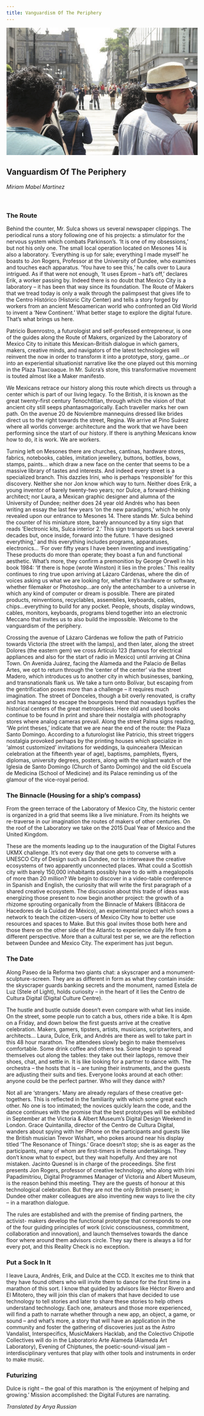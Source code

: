 ```yaml
---
title: Vanguardism Of The Periphery
---
```


![](images/05.jpg)

## Vanguardism Of The Periphery
*Miriam Mabel Martinez*
<br />
<br />
<br />
### The Route
Behind the counter, Mr. Sulca shows us several newspaper clippings. The periodical runs a story following one of his projects: a stimulator for the nervous system which combats Parkinson’s. ‘It is one of my obsessions,’ but not his only one. The small local operation located on Mesones 14 is also a laboratory. ‘Everything is up for sale; everything I made myself’ he boasts to Jon Rogers, Professor at the University of Dundee, who examines and touches each apparatus. ‘You have to see this,’ he calls over to Laura intrigued. As if that were not enough, ‘It uses Eprom – hat’s off,’ declares Erik, a worker passing by. Indeed there is no doubt that Mexico City is a laboratory – it has been that way since its foundation. The Route of Makers that we tread today is only a walk through the palimpsest that gives life to the Centro Histórico (Historic City Center) and tells a story forged by workers from an ancient Mesoamerican world who confronted an Old World to invent a ‘New Continent.’ What better stage to explore the digital future. That’s what brings us here.

Patricio Buenrostro, a futurologist and self-professed entrepreneur, is one of the guides along the Route of Makers, organized by the Laboratory of Mexico City to initiate this Mexican-British dialogue in which gamers, makers, creative minds, and navigators of the latest technologies will reinvent the now in order to transform it into a prototype, story, game...or into an experiential situationist narrative like the one played out this morning in the Plaza Tlaxcoaque. In Mr. Sulcra’s store, this transformative movement is touted almost like a Maker manifesto.

We Mexicans retrace our history along this route which directs us through a center which is part of our living legacy. To the British, it is known as the great twenty-first century Tenochtitlan, through which the vision of that ancient city still seeps phantasmagorically. Each traveller marks her own path. On the avenue 20 de Noviembre mannequins dressed like brides direct us to the right towards the street, Regina. We arrive at Pino Suárez where all worlds converge: architecture and the work that we have been performing since the start of our history. If there is anything Mexicans know how to do, it is work. We are workers.

Turning left on Mesones there are churches, cantinas, hardware stores, fabrics, notebooks, cables, imitation jewellery, buttons, bottles, bows, stamps, paints... which draw a new face on the center that seems to be a massive library of tastes and interests. And indeed every street is a specialized branch. This dazzles Irini, who is perhaps ‘responsible’ for this discovery. Neither she nor Jon know which way to turn. Neither does Erik, a young inventor of barely twenty-two years; nor Dulce, a forward-thinking architect; nor Laura, a Mexican graphic designer and alumna of the University of Dundee; neither does 24 year old Andrés who has been writing an essay the last few years ‘on the new paradigms,’ which he only revealed upon our entrance to Mesones 14. There stands Mr. Sulca behind the counter of his miniature store, barely announced by a tiny sign that reads ‘Electronic kits, Sulca interior 2.’ This sign transports us back several decades but, once inside, forward into the future. ‘I have designed everything,’ and this everything includes programs, apparatuses, electronics... ‘For over fifty years I have been inventing and investigating.’ These products do more than operate; they boast a fun and functional aesthetic. What’s more, they confirm a premonition by George Orwell in his book 1984: ‘If there is hope (wrote Winston) it lies in the proles.’ This reality continues to ring true upon arriving at Lázaro Cárdenas, where the din of voices asking us what we are looking for, whether it’s hardware
or software, whether filemaker or Photoshop...are only the antechamber to a universe in which any kind of computer or dream is possible. There are pirated products, reinventions, recyclables, assemblies, keyboards, cables, chips...everything to build for any pocket. People, shouts, display windows, cables, monitors, keyboards, programs blend together into an electronic Meccano that invites us to also build the impossible. Welcome to the vanguardism of the periphery.

Crossing the avenue of Lázaro Cárdenas we follow the path of Patricio towards Victoria (the street with the lamps), and then later, along the street Dolores (the eastern gem) we cross Artículo 123 (famous for electrical appliances and also for the start of radio in Mexico) until arriving at China Town. On Avenida Juárez, facing the Alameda and the Palacio de Bellas Artes, we opt to return through the ‘center of the center’ via the street Madero, which introduces us to another city in which businesses, banking, and transnationals flank us.
We take a turn onto Bolívar, but escaping from the gentrification poses more than a challenge – it requires much imagination. The street of Donceles, though a bit overly renovated, is crafty and has managed to escape the bourgeois trend that nowadays typifies the historical centers of the great metropolises. Here old and used books continue to be found in print and share their nostalgia with photography stores where analog cameras prevail. Along the street Palma signs reading, ‘We print theses,’ indicate that we are near the end of the route: the Plaza Santo Domingo. According to a futurologist like Patricio, this street triggers nostalgia provoked perhaps by the printing houses which specialize in ‘almost customized’ invitations for weddings, la quinceañera (Mexican celebration at the fifteenth year of age), baptisms, pamphlets, flyers, diplomas, university degrees, posters, along with the vigilant watch of the Iglesia de Santo Domingo (Church of Santo Domingo) and the old Escuela de Medicina (School of Medicine) and its Palace reminding us of the glamour of the vice-royal period.

### The Binnacle (Housing for a ship’s compass)
From the green terrace of the Laboratory of Mexico City, the historic center is organized in a grid that seems like a live miniature. From its heights we re-traverse in our imagination the routes of makers of other centuries. On the roof of the Laboratory we take on the 2015 Dual Year of Mexico and the United Kingdom.

These are the moments leading up to the inauguration of the Digital Futures UKMX challenge. It’s not every day that one gets to converse with a UNESCO City of Design such as Dundee, nor to interweave the creative ecosystems of two apparently unconnected places. What could a Scottish city with barely 150,000 inhabitants possibly have to do with a megalopolis of more than 20 million? We begin to discover in a video-table conference in Spanish and English, the curiosity that will write the first paragraph of a shared creative ecosystem. The discussion about this trade of ideas was energizing those present to now begin another project: the growth of a rhizome sprouting organically from the Binnacle of Makers (Bitácora de Hacedores de la Cuidad de México), an experimental project which sows a network to teach the citizen-users of Mexico City how to better use resources and spaces to Make. But this goal invites those both here and those there on the other side of the Atlantic to experience daily life from a different perspective. More than a cultural test per se, we are the reflection between Dundee and Mexico City. The experiment has just begun.

### The Date
Along Paseo de la Reforma two giants chat: a skyscraper and a monument- sculpture-screen. They are as different in form as what they contain inside: the skyscraper guards banking secrets and the monument, named Estela de Luz (Stele of Light), holds curiosity – in the heart of it lies the Centro de Cultura Digital (Digital Culture Centre).

The hustle and bustle outside doesn’t even compare with what lies inside. On the street, some people run to catch a bus, others ride a bike. It is 4pm on a Friday, and down below the first guests arrive at the creative celebration. Makers, gamers, tipsters, artists, musicians, scriptwriters, and architects... Laura, Dulce, Erik, and Andrés are there as well to take part in this 48 hour marathon. The attendees slowly begin to make themselves comfortable. Some drink coffee and others tea. Some begin to spread themselves out along the tables: they take out their laptops, remove their shoes, chat, and settle in. It is like looking for a partner to dance with. The orchestra – the hosts that is – are tuning their instruments, and the guests are adjusting their suits and ties. Everyone looks around at each other: anyone could
be the perfect partner. Who will they dance with?

Not all are ‘strangers.’ Many are already regulars of these creative get-togethers. This is reflected in the familiarity with which some great each other. No one is too intimated; the novices quickly learn the code, and the dance continues with the promise that the best prototypes will be exhibited in September at the Victoria & Albert Museum’s Digital Design Weekend in London. Grace Quintanilla, director of the Centro de Cultura Digital, wanders about spying with her iPhone on the participants and guests like the British musician Trevor Wishart, who pokes around near his display titled ‘The Resonance of Things.’ Grace doesn’t stop; she is as eager as the participants, many of whom are first-timers in these undertakings. They don’t know what to expect, but they wait hopefully. And they are not mistaken. Jacinto Quesnel is in charge of the proceedings. She first presents Jon Rogers, professor of creative technology, who along with Irini Papadimitriou, Digital Programmes Manager of Victoria and Albert Museum, is the reason behind this meeting. They are the guests of honour at this technological celebration. But they are not the only British present; in Dundee other maker colleagues are also inventing new ways to live the city – in a marathon dialogue.

The rules are established and with the premise of finding partners, the activist- makers develop the functional prototype that corresponds to one of the four guiding principles of work (civic consciousness, commitment, collaboration and innovation), and launch themselves towards the dance floor where around them advisors circle. They say there is always a lid for every pot, and this Reality Check is no exception.

### Put a Sock In It
I leave Laura, Andrés, Erik, and Dulce at the CCD. It excites me to think that they have found others who will invite them to dance for the first time in a marathon of this sort. I know that guided by advisors like Héctor Rivero and El Mitotero, they will join this clan of makers that have decided to use technology to tell stories and later to share these stories to help others understand technology. Each one, amateurs and those more experienced, will find a path to narrate whether through a new app, an object, a game, or sound – and what’s more, a story that will have an application in the community and foster the gathering of discoveries just as the Astro Vandalist, Interspecifics, MusicMakers Hacklab, and the Colectivo Chipotle Collectives will do in the Laboratorio Arte Alameda (Alameda Art Laboratory), Evening
of Chiptunes, the poetic-sound-visual jam – interdisciplinary ventures that play with other tools and instruments in order to make music.

### Futurizing
Dulce is right – the goal of this marathon is ‘the enjoyment of helping and growing.’ Mission accomplished: the Digital Futures are narrating.

*Translated by Anya Russian*

